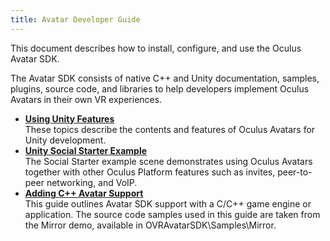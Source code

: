 ```yaml
---
title: Avatar Developer Guide
---
```

This document describes how to install, configure, and use the Oculus Avatar SDK.

The Avatar SDK consists of native C++ and Unity documentation, samples, plugins, source code, and libraries to help developers implement Oculus Avatars in their own VR experiences.

* **[Using Unity Features](/documentation/avatarsdk/latest/concepts/legacy-avatars-sdk-unity/#avatars-sdk-unity)**  
These topics describe the contents and features of Oculus Avatars for Unity development.
* **[Unity Social Starter Example](/documentation/avatarsdk/latest/concepts/legacy-avatars-sdk-unity-example-social/)**  
The Social Starter example scene demonstrates using Oculus Avatars together with other Oculus Platform features such as invites, peer-to-peer networking, and VoIP.
* **[Adding C++ Avatar Support](/documentation/avatarsdk/latest/concepts/legacy-avatars-sdk-native-intro/#avatars-sdk-native-intro)**  
This guide outlines Avatar SDK support with a C/C++ game engine or application. The source code samples used in this guide are taken from the Mirror demo, available in OVRAvatarSDK\Samples\Mirror.
